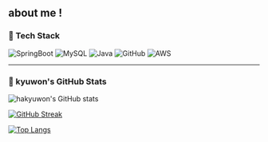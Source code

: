 ## about me !

### 🦖 Tech Stack 
![SpringBoot](https://img.shields.io/badge/SpringBoot-6DB33F?style=flat&logo=springboot&logoColor=white)
![MySQL](https://img.shields.io/badge/MySQL-4479A1?style=flat&logo=mysql&logoColor=white)
![Java](https://img.shields.io/badge/Java-007396?style=flat&logo=java&logoColor=white)
![GitHub](https://img.shields.io/badge/GitHub-181717?style=flat&logo=github&logoColor=white)
![AWS](https://img.shields.io/badge/AWS-232F3E?style=flat&logo=amazon-aws&logoColor=white)

---

### 🐸 kyuwon's GitHub Stats

![hakyuwon's GitHub stats](https://github-readme-stats.vercel.app/api?username=hakyuwon&show_icons=true&theme=radical)

[![GitHub Streak](https://streak-stats.demolab.com/?user=hakyuwon&theme=radical)](https://git.io/streak-stats)

[![Top Langs](https://github-readme-stats.vercel.app/api/top-langs/?username=hakyuwon&layout=compact&theme=radical)](https://github.com/anuraghazra/github-readme-stats)


<!--
**hakyuwon/hakyuwon** is a ✨ _special_ ✨ repository because its `README.md` (this file) appears on your GitHub profile.

Here are some ideas to get you started:

- 🔭 I’m currently working on ...
- 🌱 I’m currently learning ...
- 👯 I’m looking to collaborate on ...
- 🤔 I’m looking for help with ...
- 💬 Ask me about ...
- 📫 How to reach me: ...
- 😄 Pronouns: ...
- ⚡ Fun fact: ...
-->
